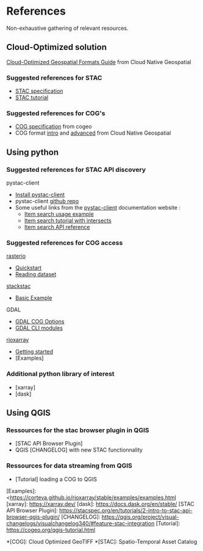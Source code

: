<!-- ---
subtitle: Non-exhaustive gathering of relevant resources.
--- -->

# References 
Non-exhaustive gathering of relevant resources.
## Cloud-Optimized solution 
[Cloud-Optimized Geospatial Formats Guide] from Cloud Native Geospatial
### Suggested references for STAC 
- [STAC specification]
- [STAC tutorial]
### Suggested references for COG's
- [COG specification] from cogeo
- COG format [intro] and [advanced] from Cloud Native Geospatial


## Using python 
### Suggested references for STAC API discovery
pystac-client  

- [Install pystac-client]
- pystac-client [github repo]
- Some useful links from the [pystac-client] documentation website : 
    - [Item search usage example]
    - [Item search tutorial with intersects]
    - [Item search API reference]

### Suggested references for COG access
[rasterio]

- [Quickstart] 
- [Reading dataset]

[stackstac]

- [Basic Example]

GDAL

- [GDAL COG Options]
- [GDAL CLI modules]

[rioxarray]

- [Getting started]
- [Examples]

### Additional python library of interest 
- [xarray]
- [dask]

## Using QGIS 
### Ressources for the stac browser plugin in QGIS
- [STAC API Browser Plugin]
- QGIS [CHANGELOG] with new STAC functionnality

### Ressources for data streaming from QGIS
- [Tutorial] loading a COG to QGIS


[pystac-client]: https://pystac-client.readthedocs.io/en/stable/
[Item search usage example]: https://pystac-client.readthedocs.io/en/stable/usage.html#itemsearch
[Item search API reference]: <https://pystac-client.readthedocs.io/en/stable/api.html#item-search>
[Item search tutorial with intersects]: https://pystac-client.readthedocs.io/en/stable/tutorials/item-search-intersects.html
[github repo]: https://github.com/stac-utils/pystac-client/tree/main/docs/tutorials
[Install pystac-client]: https://github.com/stac-utils/pystac-client
[STAC specification]: https://stacspec.org/en/
[STAC tutorial]: https://stacspec.org/en/tutorials/
[Cloud-Optimized Geospatial Formats Guide]: https://guide.cloudnativegeo.org/
[COG specification]: https://www.cogeo.org/
[intro]: https://guide.cloudnativegeo.org/cloud-optimized-geotiffs/intro.html
[advanced]: https://guide.cloudnativegeo.org/cloud-optimized-geotiffs/cogs-details.html
[rasterio]: https://github.com/rasterio/rasterio
[Reading dataset]: https://rasterio.readthedocs.io/en/stable/topics/reading.html
[Quickstart]: https://rasterio.readthedocs.io/en/stable/quickstart.html
[stackstac]: https://stackstac.readthedocs.io/en/latest/
[Basic example]: https://stackstac.readthedocs.io/en/latest/basic.html
[GDAL COG Options]: https://gdal.org/en/stable/drivers/raster/cog.html#raster-cog
[GDAL CLI modules]: https://gdal.org/en/stable/programs/index.html#raster-programs
[rioxarray]: https://corteva.github.io/rioxarray/stable/
[Getting started]: https://corteva.github.io/rioxarray/stable/getting_started/getting_started.html
[Examples]: <https://corteva.github.io/rioxarray/stable/examples/examples.html
[xarray]: https://xarray.dev/
[dask]: https://docs.dask.org/en/stable/
[STAC API Browser Plugin]: https://stacspec.org/en/tutorials/2-intro-to-stac-api-browser-qgis-plugin/
[CHANGELOG]: https://qgis.org/project/visual-changelogs/visualchangelog340/#feature-stac-integration
[Tutorial]: https://cogeo.org/qgis-tutorial.html

*[COG]: Cloud Optimized GeoTIFF
*[STAC]: Spatio-Temporal Asset Catalog